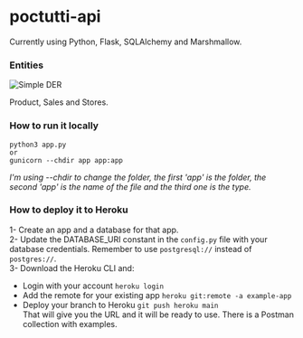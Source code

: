 # poctutti-api

Currently using Python, Flask, SQLAlchemy and Marshmallow.

### Entities

![Simple DER](https://i.imgur.com/WZOHpzG.png)

Product, Sales and Stores. 

### How to run it locally

```
python3 app.py
or
gunicorn --chdir app app:app
```
_I'm using --chdir to change the folder, the first 'app' is the folder, 
the second 'app' is the name of the file and the third one is the type._

### How to deploy it to Heroku
1- Create an app and a database for that app.  
2- Update the DATABASE_URI constant in the `config.py` file with your database credentials. Remember to use `postgresql://` instead of `postgres://`.  
3- Download the Heroku CLI and:   
- Login with your account `heroku login`
- Add the remote for your existing app `heroku git:remote -a example-app`
- Deploy your branch to Heroku `git push heroku main`  
That will give you the URL and it will be ready to use. There is a Postman collection with examples.
